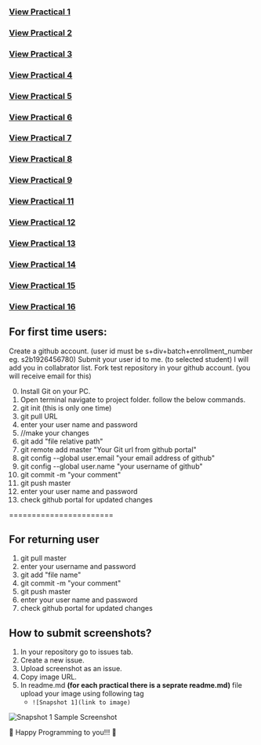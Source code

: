 ### [View Practical 1](http://s1d130050131516.github.io/wt/Prac1/)
### [View Practical 2](http://s1d130050131516.github.io/wt/Prac2/)
### [View Practical 3](http://s1d130050131516.github.io/wt/Prac3/)
### [View Practical 4](http://s1d130050131516.github.io/wt/Prac4/)
### [View Practical 5](http://s1d130050131516.github.io/wt/Prac5/)
### [View Practical 6](http://s1d130050131516.github.io/wt/Prac6/)
### [View Practical 7](http://s1d130050131516.github.io/wt/Prac7/)
### [View Practical 8](http://s1d130050131516.github.io/wt/Prac8/)
### [View Practical 9](http://s1d130050131516.github.io/wt/Prac9/)
### [View Practical 11](http://s1d130050131516.github.io/wt/Prac11/)
### [View Practical 12](https://github.com/s1d130050131516/wt/tree/master/Prac12)
### [View Practical 13](http://s1d130050131516.github.io/wt/Prac13/student_master.xml)
### [View Practical 14](http://s1d130050131516.github.io/wt/Prac14/student_master.xml)
### [View Practical 15](http://s1d130050131516.github.io/wt/Prac15/student_master.xml)
### [View Practical 16](http://s1d130050131516.github.io/wt/Prac16/student_master.xml)

For first time users:
---------------------
Create a github account. (user id must be s+div+batch+enrollment_number eg. s2b1926456780)
Submit your user id to me. (to selected student)
I will add you in collabrator list.
Fork test repository in your github account. (you will receive email for this)

0. Install Git on your PC.
1. Open terminal navigate to project folder.
	follow the below commands.
2. git init (this is only one time)
3. git pull URL 
4. enter your user name and password
5. //make your changes
6. git add "file relative path"
7. git remote add master "Your Git url from github portal"
8. git config --global user.email "your email address of github"
9. git config --global user.name "your username of github"
10. git commit -m "your comment"
11. git push master 
12. enter your user name and password
13. check github portal for updated changes


=======================

For returning user
------------------
1. git pull master
2. enter your username and password
3. git add "file name"
4. git commit -m "your comment"
5. git push master
6. enter your user name and password
7. check github portal for updated changes


How to submit screenshots?
--------------------------
1. In your repository go to issues tab. 
2. Create a new issue. 
3. Upload screenshot as an issue. 
4. Copy image URL. 
5. In readme.md **(for each practical there is a seprate readme.md)** file upload your image using following tag
	* `![Snapshot 1](link to image)`
	
![Snapshot 1](https://cloud.githubusercontent.com/assets/16831556/12673951/128c6fb6-c6a6-11e5-8185-ddec350711a7.png)
Sample Screenshot



:loudspeaker: Happy Programming to you!!! :loudspeaker:

